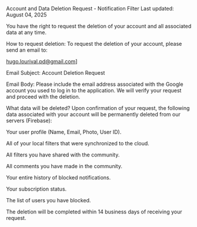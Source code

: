 Account and Data Deletion Request - Notification Filter
Last updated: August 04, 2025

You have the right to request the deletion of your account and all associated data at any time.

How to request deletion:
To request the deletion of your account, please send an email to:

hugo.lourival.pd@gmail.com]

Email Subject: Account Deletion Request

Email Body: Please include the email address associated with the Google account you used to log in to the application. We will verify your request and proceed with the deletion.

What data will be deleted?
Upon confirmation of your request, the following data associated with your account will be permanently deleted from our servers (Firebase):

Your user profile (Name, Email, Photo, User ID).

All of your local filters that were synchronized to the cloud.

All filters you have shared with the community.

All comments you have made in the community.

Your entire history of blocked notifications.

Your subscription status.

The list of users you have blocked.

The deletion will be completed within 14 business days of receiving your request.
